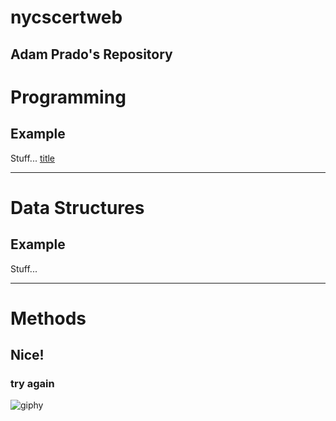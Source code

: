 # nycscertweb
## Adam Prado's Repository


# Programming
## Example
Stuff...
[title](https://www.example.com) 
___
# Data Structures
## Example
Stuff...


---
# Methods


## Nice!

### try again
 
![giphy](https://user-images.githubusercontent.com/64868729/180834767-e36e45c2-f543-458c-847b-e80bc75ec96d.gif)

 
 
